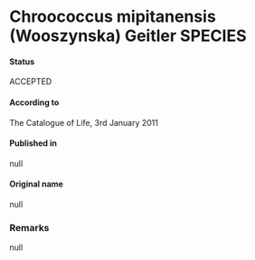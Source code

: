 Chroococcus mipitanensis (Wooszynska) Geitler SPECIES
=======

#### Status
ACCEPTED

#### According to
The Catalogue of Life, 3rd January 2011

#### Published in
null

#### Original name
null

### Remarks
null
